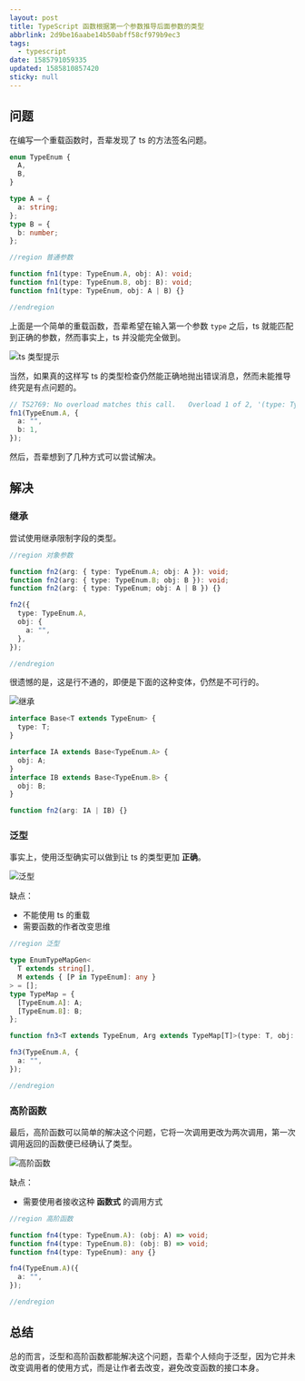 ```yaml
---
layout: post
title: TypeScript 函数根据第一个参数推导后面参数的类型
abbrlink: 2d9be16aabe14b50abff58cf979b9ec3
tags:
  - typescript
date: 1585791059335
updated: 1585810857420
sticky: null
---
```


## 问题

在编写一个重载函数时，吾辈发现了 ts 的方法签名问题。

```ts
enum TypeEnum {
  A,
  B,
}

type A = {
  a: string;
};
type B = {
  b: number;
};

//region 普通参数

function fn1(type: TypeEnum.A, obj: A): void;
function fn1(type: TypeEnum.B, obj: B): void;
function fn1(type: TypeEnum, obj: A | B) {}

//endregion
```

上面是一个简单的重载函数，吾辈希望在输入第一个参数 `type` 之后，ts 就能匹配到正确的参数，然而事实上，ts 并没能完全做到。

![ts 类型提示](https://cdn.jsdelivr.net/gh/rxliuli/img-bed/20200402140820.png)

当然，如果真的这样写 ts 的类型检查仍然能正确地抛出错误消息，然而未能推导终究是有点问题的。

```ts
// TS2769: No overload matches this call.   Overload 1 of 2, '(type: TypeEnum.A, obj: A): void', gave the following error.     Argument of type '{ a: string; b: number; }' is not assignable to parameter of type 'A'.       Object literal may only specify known properties, and 'b' does not exist in type 'A'.   Overload 2 of 2, '(type: TypeEnum.B, obj: B): void', gave the following error.     Argument of type 'TypeEnum.A' is not assignable to parameter of type 'TypeEnum.B'
fn1(TypeEnum.A, {
  a: "",
  b: 1,
});
```

然后，吾辈想到了几种方式可以尝试解决。

## 解决

### 继承

尝试使用继承限制字段的类型。

```ts
//region 对象参数

function fn2(arg: { type: TypeEnum.A; obj: A }): void;
function fn2(arg: { type: TypeEnum.B; obj: B }): void;
function fn2(arg: { type: TypeEnum; obj: A | B }) {}

fn2({
  type: TypeEnum.A,
  obj: {
    a: "",
  },
});

//endregion
```

很遗憾的是，这是行不通的，即便是下面的这种变体，仍然是不可行的。

![继承](https://cdn.jsdelivr.net/gh/rxliuli/img-bed/20200402145908.png)

```ts
interface Base<T extends TypeEnum> {
  type: T;
}

interface IA extends Base<TypeEnum.A> {
  obj: A;
}
interface IB extends Base<TypeEnum.B> {
  obj: B;
}

function fn2(arg: IA | IB) {}
```

### 泛型

事实上，使用泛型确实可以做到让 ts 的类型更加 **正确**。

![泛型](https://cdn.jsdelivr.net/gh/rxliuli/img-bed/20200402145745.png)

缺点：

- 不能使用 ts 的重载
- 需要函数的作者改变思维

```ts
//region 泛型

type EnumTypeMapGen<
  T extends string[],
  M extends { [P in TypeEnum]: any }
> = [];
type TypeMap = {
  [TypeEnum.A]: A;
  [TypeEnum.B]: B;
};

function fn3<T extends TypeEnum, Arg extends TypeMap[T]>(type: T, obj: Arg) {}

fn3(TypeEnum.A, {
  a: "",
});

//endregion
```

### 高阶函数

最后，高阶函数可以简单的解决这个问题，它将一次调用更改为两次调用，第一次调用返回的函数便已经确认了类型。

![高阶函数](https://cdn.jsdelivr.net/gh/rxliuli/img-bed/20200402145633.png)

缺点：

- 需要使用者接收这种 **函数式** 的调用方式

```ts
//region 高阶函数

function fn4(type: TypeEnum.A): (obj: A) => void;
function fn4(type: TypeEnum.B): (obj: B) => void;
function fn4(type: TypeEnum): any {}

fn4(TypeEnum.A)({
  a: "",
});

//endregion
```

## 总结

总的而言，泛型和高阶函数都能解决这个问题，吾辈个人倾向于泛型，因为它并未改变调用者的使用方式，而是让作者去改变，避免改变函数的接口本身。
